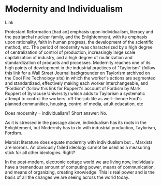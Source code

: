 # Modernity and Individualism

Link

Protestant Reformation [had an] emphasis upon individualism, literacy
and the patriarchal nuclear family, and the Enlightenment, with its
emphasis upon rationality, faith in human progress, the development of
the scientific method, etc. The period of modernity was characterized
by a high degree of centralization of control of production,
increasingly large scale capitalization of industry, and a high degree
of routinization and standardization of products and
processes. Modernity reaches one of its high points of development in
the industrial practices of "Taylorism" (follow this link for a Wall
Street Journal backgrounder on Taylorism archived on the Cool Fire
Technology site) in which the worker's actions are segmented and
standardized, effectively making each worker interchangeable, and
"Fordism" (follow this link for Ruppert's account of Fordism by Mark
Ruppert of Syracuse University) which adds to Taylorism a systematic
attempt to control the workers' off-the-job life as well--hence Ford's
planned communities, housing, control of media, adult education, etc

Does modernity = individualism? Short answer: No.

As it is stressed in the passage above, individualism has its roots in
the Enlightement, but Modernity has to do with industrial production,
Taylorism, Fordism.

Marxist literature does equate modernity with individualism but
.. Marxists are morons. An obviously failed ideology cannot be used as
a measuring stick for all other ideologies. Right?

In the post-modern, electronic cottage world we are living now,
individuals have a tremendous amount of computing power, means of
communication, and means of organizing, creating knowledge. This is
real power and is the basis of all the changes we are seeing across
the world today.
